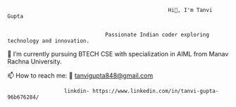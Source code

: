                                                        Hi👋, I'm Tanvi Gupta

                                                
                                   Passionate Indian coder exploring technology and innovation.
  
<!--
**tanvi20206/tanvi20206** is a ✨ _special_ ✨ repository because its `README.md` (this file) appears on your GitHub profile.

Here are some ideas to get you started:
 

- 🔭 I’m currently working on ...
- 🌱 I’m currently learning ...
- 👯 I’m looking to collaborate on ...
- 🤔 I’m looking for help with ...
- 💬 Ask me about ...
- 📫 How to reach me: tanvigupta848@gmail.com
- 😄 Pronouns: ...
- ⚡ Fun fact: ...
-->
 🔭 I’m currently pursuing BTECH CSE with specialization in AIML from Manav Rachna University.
 
 📫 How to reach me: 📩 tanvigupta848@gmail.com
 
                      linkdin- https://www.linkedin.com/in/tanvi-gupta-96b676284/


